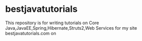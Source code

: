 # bestjavatutorials
This repository is for writing tutorials on Core Java,JavaEE,Spring,Hibernate,Struts2,Web Services for  my site bestjavatutorials.com on
